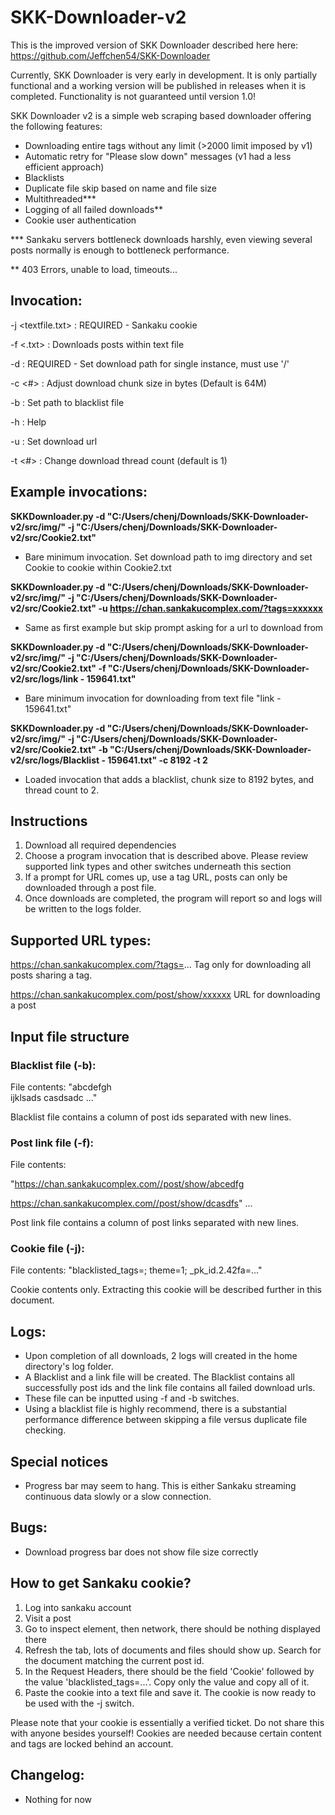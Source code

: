 # SKK-Downloader-v2
This is the improved version of SKK Downloader described here here: https://github.com/Jeffchen54/SKK-Downloader

Currently, SKK Downloader is very early in development. It is only partially functional and a working version
will be published in releases when it is completed. Functionality is not guaranteed until version 1.0!

SKK Downloader v2 is a simple web scraping based downloader offering the following features:
- Downloading entire tags without any limit (>2000 limit imposed by v1)
- Automatic retry for "Please slow down" messages (v1 had a less efficient approach)
- Blacklists 
- Duplicate file skip based on name and file size
- Multithreaded***
- Logging of all failed downloads**
- Cookie user authentication

*** Sankaku servers bottleneck downloads harshly, even viewing several posts normally is enough to bottleneck performance. 

** 403 Errors, unable to load, timeouts...

## Invocation: 
-j <textfile.txt> : REQUIRED - Sankaku cookie

-f <.txt> : Downloads posts within text file

-d <path> : REQUIRED - Set download path for single instance, must use '/'
  
-c <#> : Adjust download chunk size in bytes (Default is 64M)
  
-b <path> : Set path to blacklist file
  
-h : Help
  
-u <url> : Set download url
  
-t <#> : Change download thread count (default is 1)
  
  
## Example invocations:
**SKKDownloader.py -d "C:/Users/chenj/Downloads/SKK-Downloader-v2/src/img/" -j "C:/Users/chenj/Downloads/SKK-Downloader-v2/src/Cookie2.txt"**
- Bare minimum invocation. Set download path to img directory and set Cookie to cookie within Cookie2.txt

  
**SKKDownloader.py -d "C:/Users/chenj/Downloads/SKK-Downloader-v2/src/img/" -j "C:/Users/chenj/Downloads/SKK-Downloader-v2/src/Cookie2.txt" -u https://chan.sankakucomplex.com/?tags=xxxxxx**
- Same as first example but skip prompt asking for a url to download from
  
  
**SKKDownloader.py -d "C:/Users/chenj/Downloads/SKK-Downloader-v2/src/img/" -j "C:/Users/chenj/Downloads/SKK-Downloader-v2/src/Cookie2.txt" -f "C:/Users/chenj/Downloads/SKK-Downloader-v2/src/logs/link - 159641.txt"**
- Bare minimum invocation for downloading from text file "link - 159641.txt" 
  
  
**SKKDownloader.py -d "C:/Users/chenj/Downloads/SKK-Downloader-v2/src/img/" -j "C:/Users/chenj/Downloads/SKK-Downloader-v2/src/Cookie2.txt" -b "C:/Users/chenj/Downloads/SKK-Downloader-v2/src/logs/Blacklist - 159641.txt" -c 8192 -t 2**
- Loaded invocation that adds a blacklist, chunk size to 8192 bytes, and thread count to 2.

## Instructions
  1) Download all required dependencies
  2) Choose a program invocation that is described above. Please review supported link types and other switches underneath this section
  3) If a prompt for URL comes up, use a tag URL, posts can only be downloaded through a post file.
  4) Once downloads are completed, the program will report so and logs will be written to the logs folder.

## Supported URL types:
  https://chan.sankakucomplex.com/?tags=...
      Tag only for downloading all posts sharing a tag.
  
  https://chan.sankakucomplex.com/post/show/xxxxxx
      URL for downloading a post

## Input file structure

  ### Blacklist file (-b):
  File contents:
  "abcdefgh  
  ijklsads
  casdsadc
  ..."
  
  Blacklist file contains a column of post ids separated with new lines.
  
  ### Post link file  (-f):
  File contents:
  
  "https://chan.sankakucomplex.com//post/show/abcedfg
  
  https://chan.sankakucomplex.com//post/show/dcasdfs"
  ...
  
  Post link file contains a column of post links separated with new lines.
  
  ### Cookie file (-j):
  File contents:
  "blacklisted_tags=; theme=1; _pk_id.2.42fa=..."
  
  Cookie contents only. Extracting this cookie will be described further in this document.

## Logs:
  - Upon completion of all downloads, 2 logs will created in the home directory's log folder.
  - A Blacklist and a link file will be created. The Blacklist contains all successfully post ids and the link file contains all failed download urls. 
  - These file can be inputted using -f and -b switches.
  - Using a blacklist file is highly recommend, there is a substantial performance difference between skipping a file versus duplicate file checking.

  
## Special notices
  - Progress bar may seem to hang. This is either Sankaku streaming continuous data slowly or a slow connection. 

## Bugs:
- Download progress bar does not show file size correctly

## How to get Sankaku cookie?
1. Log into sankaku account
2. Visit a post
3. Go to inspect element, then network, there should be nothing displayed there
4. Refresh the tab, lots of documents and files should show up. Search for the document matching the current post id. 
5. In the Request Headers, there should be the field 'Cookie' followed by the value 'blacklisted_tags=...'. Copy only the value and copy all of it.
6. Paste the cookie into a text file and save it. The cookie is now ready to be used with the -j switch. 
  
Please note that your cookie is essentially a verified ticket. Do not share this with anyone besides yourself! Cookies are needed because certain content and tags are locked behind an account.
  
## Changelog:
- Nothing for now
  
  

